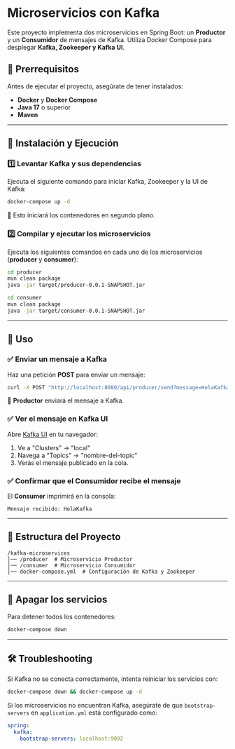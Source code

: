 # Microservicios con Kafka

Este proyecto implementa dos microservicios en Spring Boot: un **Productor** y un **Consumidor** de mensajes de Kafka. Utiliza Docker Compose para desplegar **Kafka, Zookeeper y Kafka UI**.

## 📌 Prerrequisitos
Antes de ejecutar el proyecto, asegúrate de tener instalados:
- **Docker** y **Docker Compose**
- **Java 17** o superior
- **Maven**

---
## 🚀 Instalación y Ejecución

### 1️⃣ Levantar Kafka y sus dependencias
Ejecuta el siguiente comando para iniciar Kafka, Zookeeper y la UI de Kafka:
```bash
docker-compose up -d
```
📌 Esto iniciará los contenedores en segundo plano.

### 2️⃣ Compilar y ejecutar los microservicios
Ejecuta los siguientes comandos en cada uno de los microservicios (**producer** y **consumer**):
```bash
cd producer
mvn clean package
java -jar target/producer-0.0.1-SNAPSHOT.jar
```
```bash
cd consumer
mvn clean package
java -jar target/consumer-0.0.1-SNAPSHOT.jar
```

---
## 📡 Uso

### ✅ Enviar un mensaje a Kafka
Haz una petición **POST** para enviar un mensaje:
```bash
curl -X POST "http://localhost:8080/api/producer/send?message=HolaKafka"
```
📌 **Productor** enviará el mensaje a Kafka.

### ✅ Ver el mensaje en Kafka UI
Abre [Kafka UI](http://localhost:8085) en tu navegador:
1. Ve a "Clusters" → "local"
2. Navega a "Topics" → "nombre-del-topic"
3. Verás el mensaje publicado en la cola.

### ✅ Confirmar que el Consumidor recibe el mensaje
El **Consumer** imprimirá en la consola:
```
Mensaje recibido: HolaKafka
```

---
## 📜 Estructura del Proyecto
```
/kafka-microservices
│── /producer  # Microservicio Productor
│── /consumer  # Microservicio Consumidor
│── docker-compose.yml  # Configuración de Kafka y Zookeeper
```

---
## 🛑 Apagar los servicios
Para detener todos los contenedores:
```bash
docker-compose down
```

---
## 🛠️ Troubleshooting
Si Kafka no se conecta correctamente, intenta reiniciar los servicios con:
```bash
docker-compose down && docker-compose up -d
```
Si los microservicios no encuentran Kafka, asegúrate de que `bootstrap-servers` en `application.yml` está configurado como:
```yaml
spring:
  kafka:
    bootstrap-servers: localhost:9092
```

